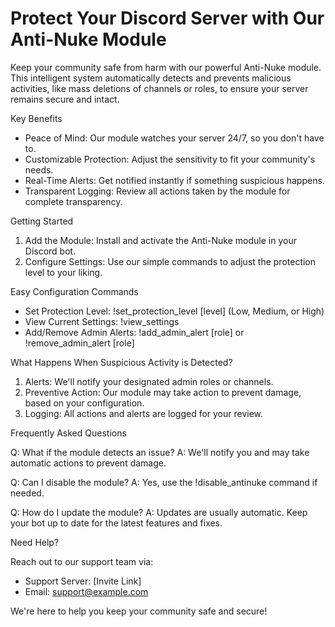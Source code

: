 # Protect Your Discord Server with Our Anti-Nuke Module

Keep your community safe from harm with our powerful Anti-Nuke module. This intelligent system automatically detects and prevents malicious activities, like mass deletions of channels or roles, to ensure your server remains secure and intact.

Key Benefits

- Peace of Mind: Our module watches your server 24/7, so you don't have to.
- Customizable Protection: Adjust the sensitivity to fit your community's needs.
- Real-Time Alerts: Get notified instantly if something suspicious happens.
- Transparent Logging: Review all actions taken by the module for complete transparency.

Getting Started

1. Add the Module: Install and activate the Anti-Nuke module in your Discord bot.
2. Configure Settings: Use our simple commands to adjust the protection level to your liking.

Easy Configuration Commands

- Set Protection Level: !set_protection_level [level] (Low, Medium, or High)
- View Current Settings: !view_settings
- Add/Remove Admin Alerts: !add_admin_alert [role] or !remove_admin_alert [role]

What Happens When Suspicious Activity is Detected?

1. Alerts: We'll notify your designated admin roles or channels.
2. Preventive Action: Our module may take action to prevent damage, based on your configuration.
3. Logging: All actions and alerts are logged for your review.

Frequently Asked Questions

Q: What if the module detects an issue?
A: We'll notify you and may take automatic actions to prevent damage.

Q: Can I disable the module?
A: Yes, use the !disable_antinuke command if needed.

Q: How do I update the module?
A: Updates are usually automatic. Keep your bot up to date for the latest features and fixes.

Need Help?

Reach out to our support team via:

- Support Server: [Invite Link]
- Email: support@example.com

We're here to help you keep your community safe and secure!
